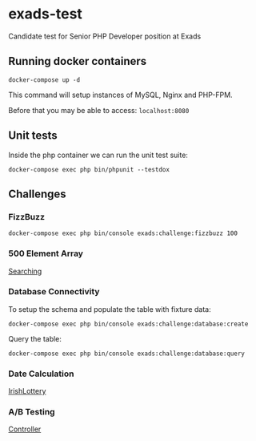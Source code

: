 # exads-test
Candidate test for Senior PHP Developer position at Exads

## Running docker containers
```docker
docker-compose up -d
```
This command will setup instances of MySQL, Nginx and PHP-FPM.

Before that you may be able to access: ``localhost:8080``

## Unit tests

Inside the php container we can run the unit test suite:

```docker
docker-compose exec php bin/phpunit --testdox
```

## Challenges

### FizzBuzz
```docker
docker-compose exec php bin/console exads:challenge:fizzbuzz 100
```

### 500 Element Array

[Searching](./app/src/Searching/Searching.php)

### Database Connectivity

To setup the schema and populate the table with fixture data:
```docker
docker-compose exec php bin/console exads:challenge:database:create
```

Query the table:
```docker
docker-compose exec php bin/console exads:challenge:database:query
```

### Date Calculation

[IrishLottery](./app/src/Lottery/IrishLottery.php)

### A/B Testing

[Controller](./app/src/DistributedTraffic/DistributedTrafficController.php)
